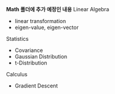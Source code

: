 **Math 폴더에 추가 예정인 내용**
Linear Algebra
 - linear transformation
 - eigen-value, eigen-vector

Statistics
- Covariance
- Gaussian Distribution
- t-Distribution

Calculus
 - Gradient Descent